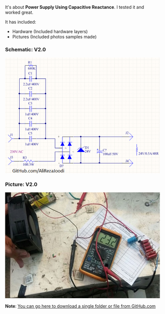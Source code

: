 It's about **Power Supply Using Capacitive Reactance**.
I tested it and worked great.

It has included:
- Hardware (Included hardware layers)
- Pictures (Included photos samples made)

### Schematic: V2.0
![](https://GitHub.com/AliRezaJoodi/Electronic-Modules/blob/main/Power%20Supply_Using%20Capacitive%20Reactance/Hardware/V2.0.png?raw=true)

### Picture: V2.0
![](https://GitHub.com/AliRezaJoodi/Electronic-Modules/blob/main/Power%20Supply_Using%20Capacitive%20Reactance/Pictures/V2.0.jpg?raw=true)

**Note**: [You can go here to download a single folder or file from GitHub.com](https://minhaskamal.github.io/DownGit/#/home)